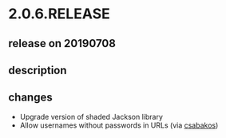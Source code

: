 # 2.0.6.RELEASE

## release on 20190708

## description

## changes

* Upgrade version of shaded Jackson library
* Allow usernames without passwords in URLs (via <a href="https://github.com/csabakos">csabakos</a>)

